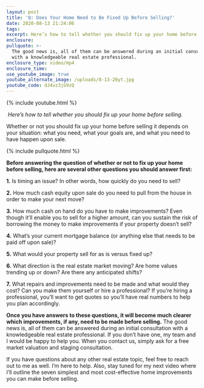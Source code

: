 ```yaml
---
layout: post
title: 'Q: Does Your Home Need to Be Fixed Up Before Selling?'
date: 2020-08-13 21:24:06
tags:
excerpt: Here’s how to tell whether you should fix up your home before selling.
enclosure:
pullquote: >-
  The good news is, all of them can be answered during an initial consultation
  with a knowledgeable real estate professional.
enclosure_type: video/mp4
enclosure_time:
use_youtube_image: true
youtube_alternate_image: /uploads/8-13-20yt.jpg
youtube_code: dJ4vz3jG9zQ
---
```


{% include youtube.html %}

*&nbsp;Here’s how to tell whether you should fix up your home before selling.*

Whether or not you should fix up your home before selling it depends on your situation: what you need, what your goals are, and what you need to have happen upon sale.&nbsp;

{% include pullquote.html %}

**Before answering the question of whether or not to fix up your home before selling, here are several other questions you should answer first:**

**1\.** Is timing an issue? In other words, how quickly do you need to sell?

**2\.** How much cash equity upon sale do you need to pull from the house in order to make your next move?&nbsp;

**3\.** How much cash on hand do you have to make improvements? Even though it’ll enable you to sell for a higher amount, can you sustain the risk of borrowing the money to make improvements if your property doesn’t sell?

**4\.** What’s your current mortgage balance (or anything else that needs to be paid off upon sale)?

**5\.** What would your property sell for as is versus fixed up?&nbsp;

**6\.** What direction is the real estate market moving? Are home values trending up or down? Are there any anticipated shifts?

**7\.** What repairs and improvements need to be made and what would they cost? Can you make them yourself or hire a professional? If you’re hiring a professional, you’ll want to get quotes so you’ll have real numbers to help you plan accordingly.

**Once you have answers to these questions, it will become much clearer which improvements, if any, need to be made before selling.** The good news is, all of them can be answered during an initial consultation with a knowledgeable real estate professional. If you don’t have one, my team and I would be happy to help you. When you contact us, simply ask for a free market valuation and staging consultation.&nbsp;

If you have questions about any other real estate topic, feel free to reach out to me as well. I’m here to help. Also, stay tuned for my next video where I’ll outline the seven simplest and most cost-effective home improvements you can make before selling.
